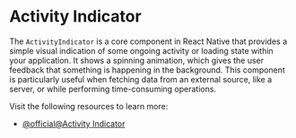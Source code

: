 # Activity Indicator

The `ActivityIndicator` is a core component in React Native that provides a simple visual indication of some ongoing activity or loading state within your application. It shows a spinning animation, which gives the user feedback that something is happening in the background. This component is particularly useful when fetching data from an external source, like a server, or while performing time-consuming operations.

Visit the following resources to learn more:

- [@official@Activity Indicator](https://reactnative.dev/docs/activityindicator)
